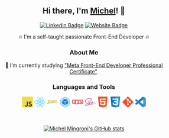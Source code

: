 <div align="center">
<h2>
Hi there, I'm <a href="https://michelfcm.github.io/" target="_blank" rel="noreferrer">Michel</a>! 👋
</h3>

[![Linkedin Badge](https://img.shields.io/badge/-LinkedIn-0e76a8?style=flat&logo=Linkedin&logoColor=white)](https://linkedin.com/in/michel-mingroni)
[![Website Badge](https://img.shields.io/badge/Website-3b5998?style=flat&logo=google-chrome&logoColor=white)](https://michelfcm.github.io/)

🔥 I'm a self-taught passionate Front-End Developer 🔥

### About Me

🚀 I’m currently studying <a href="https://www.coursera.org/professional-certificates/meta-front-end-developer" target="_blank">"Meta Front-End Developer Professional Certificate"</a>.

### Languages and Tools

<img height="30" src="https://raw.githubusercontent.com/devicons/devicon/master/icons/javascript/javascript-original.svg" alt="javascript">
<img height="30" src="https://raw.githubusercontent.com/devicons/devicon/master/icons/react/react-original.svg" alt="react">
<img height="30" src="https://raw.githubusercontent.com/devicons/devicon/master/icons/babel/babel-original.svg" alt="babel">
<img height="30" src="https://raw.githubusercontent.com/devicons/devicon/master/icons/webpack/webpack-original.svg" alt="webpack">
<img height="30" src="https://raw.githubusercontent.com/devicons/devicon/master/icons/npm/npm-original-wordmark.svg" alt="npm">
<img height="30" src="https://raw.githubusercontent.com/devicons/devicon/master/icons/sass/sass-original.svg" alt="sass">
<img height="30" src="https://raw.githubusercontent.com/devicons/devicon/master/icons/html5/html5-original.svg" alt="html5">
<img height="30" src="https://raw.githubusercontent.com/devicons/devicon/master/icons/css3/css3-original.svg" alt="css3">
<img height="30" src="https://raw.githubusercontent.com/devicons/devicon/master/icons/git/git-original.svg" alt="git">
<img height="30" src="https://raw.githubusercontent.com/devicons/devicon/master/icons/vscode/vscode-original.svg" alt="vscode">

&nbsp;

[![Michel Mingroni's GitHub stats](https://github-readme-stats.vercel.app/api?username=michelfcm&count_private=true&show_icons=true&title_color=39d353&text_color=c9d1d9&icon_color=58a6ff&bg_color=11151c)](https://github.com/michelfcm/github-readme-stats)

</div>
